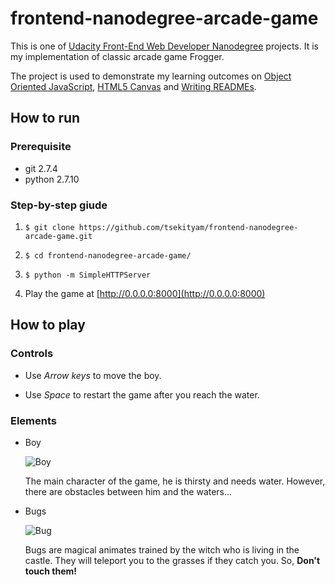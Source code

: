 frontend-nanodegree-arcade-game
===============================
This is one of [Udacity Front-End Web Developer Nanodegree](https://www.udacity.com/course/front-end-web-developer-nanodegree--nd001) projects. It is my implementation of classic arcade game Frogger.

The project is used to demonstrate my learning outcomes on [Object Oriented JavaScript](https://classroom.udacity.com/courses/ud015), [HTML5 Canvas](https://www.udacity.com/course/ud292-nd) and [Writing READMEs](https://www.udacity.com/course/ud777).

## How to run

### Prerequisite
* git 2.7.4
* python 2.7.10

### Step-by-step giude
1. `$ git clone https://github.com/tsekityam/frontend-nanodegree-arcade-game.git`

2. `$ cd frontend-nanodegree-arcade-game/`

3. `$ python -m SimpleHTTPServer`

4. Play the game at [http://0.0.0.0:8000](http://0.0.0.0:8000)

## How to play

### Controls

* Use _Arrow keys_ to move the boy.

* Use _Space_ to restart the game after you reach the water.

### Elements

* Boy

  ![Boy](images/char-boy.png)

  The main character of the game, he is thirsty and needs water. However, there are obstacles between him and the waters...

* Bugs

  ![Bug](images/enemy-bug.png)

  Bugs are magical animates trained by the witch who is living in the castle. They will teleport you to the grasses if they catch you. So, **Don't touch them!**
